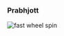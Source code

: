 ### Prabhjott
![fast wheel spin](https://user-images.githubusercontent.com/92236900/182669235-1d4f8991-c14e-4c86-9a3e-06c2ed585ba4.gif)

<!--
**PrabhjottSK/PrabhjottSK** is a ✨ _special_ ✨ repository because its `README.md` (this file) appears on your GitHub profile.

Here are some ideas to get you started:

- 🔭 I’m currently working on ...
- 🌱 I’m currently learning ...
- 👯 I’m looking to collaborate on ...
- 🤔 I’m looking for help with ...
- 💬 Ask me about ...
- 📫 How to reach me: ...
- 😄 Pronouns: ...
- ⚡ Fun fact: ...
-->
